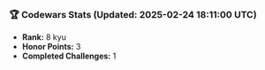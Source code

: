 ### 🏆 Codewars Stats (Updated: 2025-02-24 18:11:00 UTC)

- **Rank:** 8 kyu
- **Honor Points:** 3
- **Completed Challenges:** 1
